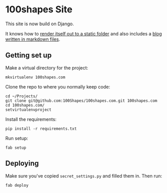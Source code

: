 100shapes Site
==============

This site is now build on Django.

It knows how to [render itself out to a static folder](https://github.com/datadesk/django-bakery) and also includes a [blog written in markdown files](https://github.com/cgrice/django-staticblog).

Getting set up
--------------

Make a virtual directory for the project:

	mkvirtualenv 100shapes.com

Clone the repo to where you normally keep code:

	cd ~/Projects/
	git clone git@github.com:100Shapes/100shapes.com.git 100shapes.com
	cd 100shapes.com/
	setvirtualenvproject

Install the requirements:

	pip install -r requirements.txt

Run setup:

	fab setup


Deploying
---------

Make sure you've copied `secret_settings.py` and filled them in. Then run:

	fab deploy

